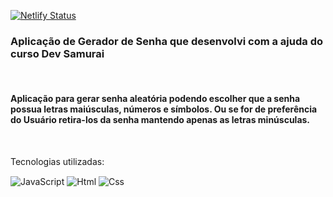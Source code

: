 [![Netlify Status](https://api.netlify.com/api/v1/badges/85a11a86-6a19-4a12-bf21-6fc75c259211/deploy-status)](https://app.netlify.com/sites/repellerrpg/deploys)

<h3>Aplicação de Gerador de Senha que desenvolvi com a ajuda do curso Dev Samurai</h3><br>

<h4>Aplicação para gerar senha aleatória podendo escolher que a senha possua letras maiúsculas, números e símbolos.
Ou se for de preferência do Usuário retira-los da senha mantendo apenas as letras minúsculas.</h4><br/>

<p>Tecnologias utilizadas:</p>
<div style="display: block-inline;">
    <img align="center" alt="JavaScript" src="https://img.shields.io/badge/JavaScript-323330?style=for-the-badge&logo=javascript&logoColor=F7DF1E"/>
    <img align="center" alt="Html" src="https://img.shields.io/badge/HTML5-E34F26?style=for-the-badge&logo=html5&logoColor=white"/>
    <img align="center" alt="Css" src="https://img.shields.io/badge/CSS3-1572B6?style=for-the-badge&logo=css3&logoColor=white"/>
</div>
